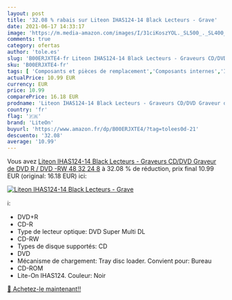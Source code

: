 ```yaml
---
layout: post
title: '32.08 % rabais sur Liteon IHAS124-14 Black Lecteurs - Grave'
date: 2021-06-17 14:33:17
image: 'https://m.media-amazon.com/images/I/31ciKoszYOL._SL500_._SL400_.jpg'
comments: true
category: ofertas
author: 'tole.es'
slug: 'B00ERJXTE4-fr Liteon IHAS124-14 Black Lecteurs - Graveurs CD/DVD Graveur...'
sku: 'B00ERJXTE4-fr'
tags: [ 'Composants et pièces de remplacement','Composants internes','Informatique','Lecteurs et graveurs CD et DVD','Lecteurs et graveurs optiques internes','liteon', ]
actualPrice: 10.99 EUR
currency: EUR
price: 10.99
comparePrice: 16.18 EUR
prodname: 'Liteon IHAS124-14 Black Lecteurs - Graveurs CD/DVD Graveur de DVD R / DVD -RW 48  32  24  8'
country: 'fr'
flag: '🇫🇷'
brand: 'LiteOn'
buyurl: 'https://www.amazon.fr/dp/B00ERJXTE4/?tag=tolees0d-21'
descuento: '32.08'
average: '10.99'
---
```


Vous avez [Liteon IHAS124-14 Black Lecteurs - Graveurs CD/DVD Graveur de DVD R / DVD -RW 48  32  24  8](https://www.amazon.fr/dp/B00ERJXTE4/?tag=tolees0d-21)  à  32.08 % de réduction, prix final  10.99 EUR (original: 16.18 EUR) ici:

[![Liteon IHAS124-14 Black Lecteurs - Grave](https://m.media-amazon.com/images/I/31ciKoszYOL._SL500_._SL400_.jpg)](https://www.amazon.fr/dp/B00ERJXTE4/?tag=tolees0d-21)

ℹ️:

- DVD+R
- CD-R
- Type de lecteur optique: DVD Super Multi DL
- CD-RW
- Types de disque supportés: CD
- DVD
- Mécanisme de chargement: Tray disc loader. Convient pour: Bureau
- CD-ROM
- Lite-On IHAS124. Couleur: Noir

[🛒 Achetez-le maintenant!!](https://www.amazon.fr/dp/B00ERJXTE4/?tag=tolees0d-21)
